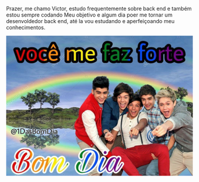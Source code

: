 Prazer, me chamo Victor, estudo frequentemente sobre back end e também estou sempre codando
Meu objetivo e algum dia poer me tornar um desenvoldedor back end, até la vou estudando e aperfeiçoando meu conhecimentos.


![name-of-you-image](./uploads/morning/4.jpg)
